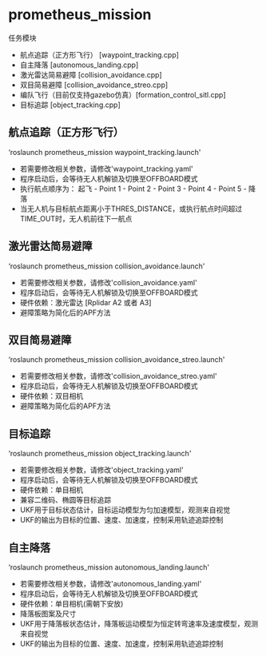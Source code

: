 # prometheus_mission

任务模块

- 航点追踪（正方形飞行） [waypoint_tracking.cpp]
- 自主降落 [autonomous_landing.cpp]
- 激光雷达简易避障 [collision_avoidance.cpp]
- 双目简易避障 [collision_avoidance_streo.cpp]
- 编队飞行（目前仅支持gazebo仿真）[formation_control_sitl.cpp]
- 目标追踪 [object_tracking.cpp]

## 航点追踪（正方形飞行）

‘roslaunch prometheus_mission waypoint_tracking.launch'

 - 若需要修改相关参数，请修改'waypoint_tracking.yaml'
 - 程序启动后，会等待无人机解锁及切换至OFFBOARD模式
 - 执行航点顺序为： 起飞 - Point 1 - Point 2 - Point 3 - Point 4 - Point 5 - 降落
 - 当无人机与目标航点距离小于THRES_DISTANCE，或执行航点时间超过TIME_OUT时，无人机前往下一航点

## 激光雷达简易避障

‘roslaunch prometheus_mission collision_avoidance.launch'

 - 若需要修改相关参数，请修改'collision_avoidance.yaml'
 - 程序启动后，会等待无人机解锁及切换至OFFBOARD模式
 - 硬件依赖：激光雷达 [Rplidar A2 或者 A3]
 - 避障策略为简化后的APF方法

## 双目简易避障

‘roslaunch prometheus_mission collision_avoidance_streo.launch'

 - 若需要修改相关参数，请修改'collision_avoidance_streo.yaml'
 - 程序启动后，会等待无人机解锁及切换至OFFBOARD模式
 - 硬件依赖：双目相机
 - 避障策略为简化后的APF方法

 ## 目标追踪

‘roslaunch prometheus_mission object_tracking.launch'

 - 若需要修改相关参数，请修改'object_tracking.yaml'
 - 程序启动后，会等待无人机解锁及切换至OFFBOARD模式
 - 硬件依赖：单目相机
 - 兼容二维码、椭圆等目标追踪
 - UKF用于目标状态估计，目标运动模型为匀加速模型，观测来自视觉
 - UKF的输出为目标的位置、速度、加速度，控制采用轨迹追踪控制

  ## 自主降落

‘roslaunch prometheus_mission autonomous_landing.launch'

 - 若需要修改相关参数，请修改'autonomous_landing.yaml'
 - 程序启动后，会等待无人机解锁及切换至OFFBOARD模式
 - 硬件依赖：单目相机(需朝下安放)
 - 降落板图案及尺寸
 - UKF用于降落板状态估计，降落板运动模型为恒定转弯速率及速度模型，观测来自视觉
 - UKF的输出为目标的位置、速度、加速度，控制采用轨迹追踪控制